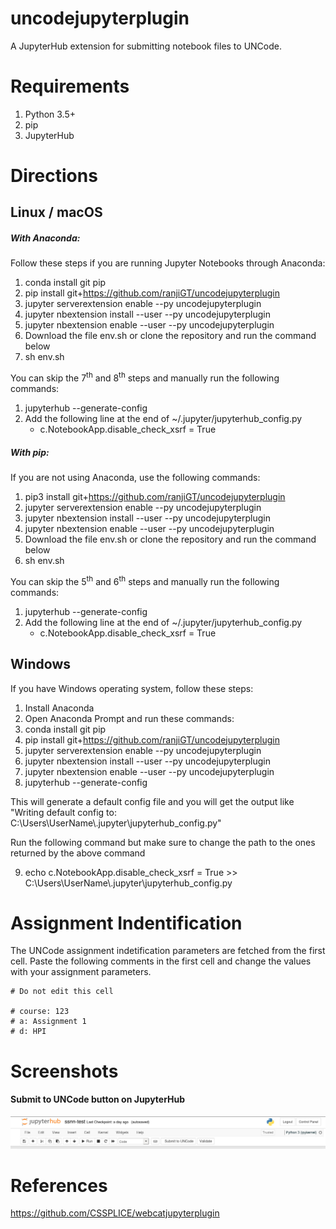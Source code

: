 # uncodejupyterplugin
A JupyterHub extension for submitting notebook files to UNCode.

# Requirements

1. Python 3.5+
2. pip
3. JupyterHub

# Directions

## Linux / macOS

##### With Anaconda:
Follow these steps if you are running Jupyter Notebooks through Anaconda:

1. conda install git pip
2. pip install git+https://github.com/ranjiGT/uncodejupyterplugin
3. jupyter serverextension enable --py uncodejupyterplugin
4. jupyter nbextension install --user --py uncodejupyterplugin
5. jupyter nbextension enable --user --py uncodejupyterplugin
7. Download the file env.sh or clone the repository and run the command below
8. sh env.sh

You can skip the 7<sup>th</sup> and 8<sup>th</sup> steps and manually run the following commands:
1. jupyterhub --generate-config
2. Add the following line at the end of ~/.jupyter/jupyterhub_config.py
    - c.NotebookApp.disable_check_xsrf = True 
    
##### With pip:

If you are not using Anaconda, use the following commands:

1. pip3 install git+https://github.com/ranjiGT/uncodejupyterplugin
2. jupyter serverextension enable --py uncodejupyterplugin
3. jupyter nbextension install --user --py uncodejupyterplugin
4. jupyter nbextension enable --user --py uncodejupyterplugin
5. Download the file env.sh or clone the repository and run the command below
6. sh env.sh


You can skip the 5<sup>th</sup> and 6<sup>th</sup> steps and manually run the following commands:
1. jupyterhub --generate-config
2. Add the following line at the end of ~/.jupyter/jupyterhub_config.py
    - c.NotebookApp.disable_check_xsrf = True 
    
## Windows

If you have Windows operating system, follow these steps:

1. Install Anaconda
2. Open Anaconda Prompt and run these commands:
3. conda install git pip
4. pip install git+https://github.com/ranjiGT/uncodejupyterplugin
5. jupyter serverextension enable --py uncodejupyterplugin
6. jupyter nbextension install --user --py uncodejupyterplugin
7. jupyter nbextension enable --user --py uncodejupyterplugin
8. jupyterhub --generate-config

This will generate a default config file and you will get the output like "Writing default config to: C:\Users\UserName\\.jupyter\jupyterhub_config.py"

Run the following command but make sure to change the path to the ones returned by the above command

9. echo c.NotebookApp.disable_check_xsrf = True >> C:\Users\UserName\\.jupyter\jupyterhub_config.py



# Assignment Indentification

The UNCode assignment indetification parameters are fetched from the first cell. Paste the following comments in the first cell and change the values with your assignment parameters.

    # Do not edit this cell

    # course: 123
    # a: Assignment 1
    # d: HPI


# Screenshots

#### Submit to UNCode button on JupyterHub
!["Submit to UNCode button"](screens/submit_button.jpeg "Submit to UNCode button")

# References

https://github.com/CSSPLICE/webcatjupyterplugin
